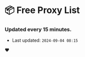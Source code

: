 # :package: Free Proxy List
### Updated every 15 minutes.

- Last updated: `2024-09-04 08:15`

:heart:
